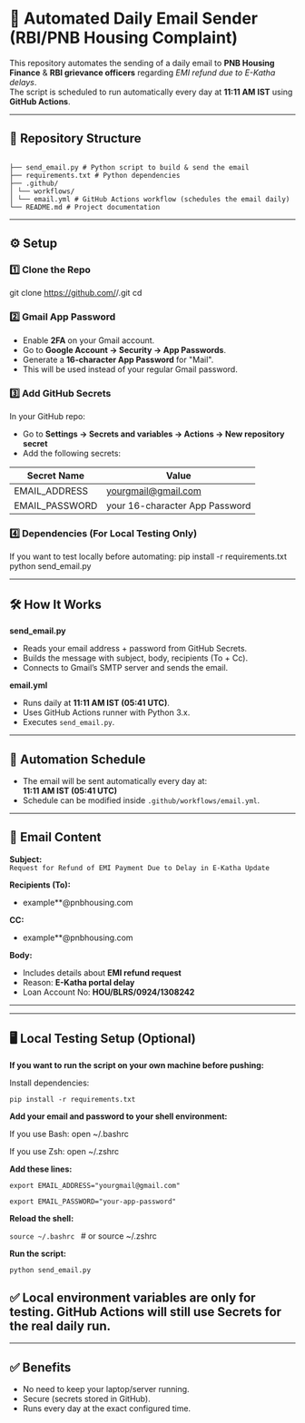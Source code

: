# 📧 Automated Daily Email Sender (RBI/PNB Housing Complaint)

This repository automates the sending of a daily email to **PNB Housing Finance** & **RBI grievance officers** regarding *EMI refund due to E-Katha delays*.  
The script is scheduled to run automatically every day at **11:11 AM IST** using **GitHub Actions**.

---

## 📂 Repository Structure
<pre class="overflow-visible!" data-start="2408" data-end="2713"><div class="contain-inline-size rounded-2xl relative bg-token-sidebar-surface-primary"><div class="sticky top-9"><div class="absolute end-0 bottom-0 flex h-9 items-center pe-2"><div class="bg-token-bg-elevated-secondary text-token-text-secondary flex items-center gap-4 rounded-sm px-2 font-sans text-xs"></div></div></div><div class="overflow-y-auto p-4" dir="ltr"><code class="whitespace-pre!"><span><span>
├── send_email.py # Python script to build & send the email
├── requirements.txt # Python dependencies
├── .github/
│ └── workflows/
│ └── email.yml # GitHub Actions workflow (schedules the email daily)
└── README.md # Project documentation </span></span></code></div></div></pre>


---

## ⚙️ Setup

### 1️⃣ Clone the Repo
git clone https://github.com/<your-username>/<repo-name>.git
cd <repo-name>



### 2️⃣ Gmail App Password
- Enable **2FA** on your Gmail account.  
- Go to **Google Account → Security → App Passwords**.  
- Generate a **16-character App Password** for "Mail".  
- This will be used instead of your regular Gmail password.  

### 3️⃣ Add GitHub Secrets
In your GitHub repo:  
- Go to **Settings → Secrets and variables → Actions → New repository secret**  
- Add the following secrets:  

| Secret Name    | Value                          |
|----------------|--------------------------------|
| EMAIL_ADDRESS  | yourgmail@gmail.com            |
| EMAIL_PASSWORD | your 16-character App Password |

### 4️⃣ Dependencies (For Local Testing Only)
If you want to test locally before automating:
pip install -r requirements.txt
python send_email.py



---

## 🛠️ How It Works

**send_email.py**
- Reads your email address + password from GitHub Secrets.  
- Builds the message with subject, body, recipients (To + Cc).  
- Connects to Gmail’s SMTP server and sends the email.  

**email.yml**
- Runs daily at **11:11 AM IST (05:41 UTC)**.  
- Uses GitHub Actions runner with Python 3.x.  
- Executes `send_email.py`.  

---

## 📅 Automation Schedule
- The email will be sent automatically every day at:  
  **11:11 AM IST (05:41 UTC)**  
- Schedule can be modified inside `.github/workflows/email.yml`.  

---

## 📧 Email Content

**Subject:**  
`Request for Refund of EMI Payment Due to Delay in E-Katha Update`

**Recipients (To):**
- example**@pnbhousing.com  

**CC:**  
- example**@pnbhousing.com   

**Body:**  
- Includes details about **EMI refund request**  
- Reason: **E-Katha portal delay**  
- Loan Account No: **HOU/BLRS/0924/1308242**  

---
---
## 🖥️ Local Testing Setup (Optional)


**If you want to run the script on your own machine before pushing:**

Install dependencies:

`pip install -r requirements.txt`


**Add your email and password to your shell environment:**

If you use Bash: open ~/.bashrc

If you use Zsh: open ~/.zshrc

**Add these lines:**

`export EMAIL_ADDRESS="yourgmail@gmail.com"`

`export EMAIL_PASSWORD="your-app-password"`


**Reload the shell:**

`source ~/.bashrc `    # or source ~/.zshrc


**Run the script:**

`python send_email.py`


✅ Local environment variables are only for testing. GitHub Actions will still use Secrets for the real daily run.
---
---

## ✅ Benefits
- No need to keep your laptop/server running.  
- Secure (secrets stored in GitHub).  
- Runs every day at the exact configured time.  
